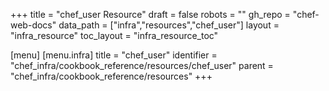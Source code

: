 +++
title = "chef_user Resource"
draft = false
robots = ""
gh_repo = "chef-web-docs"
data_path = ["infra","resources","chef_user"]
layout = "infra_resource"
toc_layout = "infra_resource_toc"

[menu]
  [menu.infra]
    title = "chef_user"
    identifier = "chef_infra/cookbook_reference/resources/chef_user"
    parent = "chef_infra/cookbook_reference/resources"
+++

<!-- The contents of this page are automatically generated from the chef_user.yaml file in the data directory. -->
<!-- To suggest a change, edit the https://github.com/chef/chef/blob/main/lib/chef/resource/chef_user.rb file
      and submit a pull request to the https://github.com/chef/chef repository. -->
